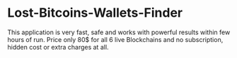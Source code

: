 # Lost-Bitcoins-Wallets-Finder
This application is very fast, safe and works with powerful results within few hours of run. Price only 80$ for all 6 live Blockchains and no subscription, hidden cost or extra charges at all.

